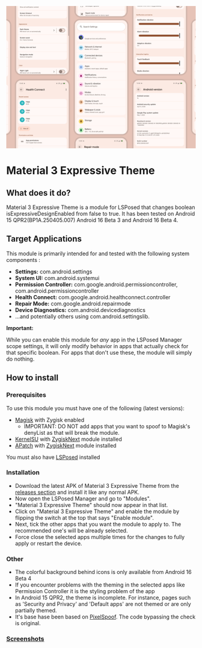 ![image](img/Module_Mockup.png)

# Material 3 Expressive Theme

## What does it do?

Material 3 Expressive Theme is a module for LSPosed that changes boolean isExpressiveDesignEnabled from false to true. It has been tested on Android 15 QPR2(BP1A.250405.007) Android 16 Beta 3 and Android 16 Beta 4.

## Target Applications

This module is primarily intended for and tested with the following system components :

*   **Settings:** com.android.settings
*   **System UI:** com.android.systemui
*   **Permission Controller:** com.google.android.permissioncontroller, com.android.permissioncontroller
*   **Health Connect:** com.google.android.healthconnect.controller
*   **Repair Mode:** com.google.android.repairmode
*   **Device Diagnostics:** com.android.devicediagnostics
*   ...and potentially others using com.android.settingslib.

**Important:** 

While you can enable this module for *any* app in the LSPosed Manager scope settings, it will only modify behavior in apps that actually check for that specific boolean. For apps that don't use these, the module will simply do nothing.

## How to install

### Prerequisites

To use this module you must have one of the following (latest versions):
- [Magisk](https://github.com/topjohnwu/Magisk) with Zygisk enabled
    - IMPORTANT: DO NOT add apps that you want to spoof to Magisk's denyList as that will break the module.
- [KernelSU](https://github.com/tiann/KernelSU) with [ZygiskNext](https://github.com/Dr-TSNG/ZygiskNext) module installed
- [APatch](https://github.com/bmax121/APatch) with [ZygiskNext](https://github.com/Dr-TSNG/ZygiskNext) module installed

You must also have [LSPosed](https://github.com/mywalkb/LSPosed_mod) installed

### Installation

- Download the latest APK of Material 3 Expressive Theme from the [releases section](https://github.com/igorb200828/Android-16-Expressive-Theme/releases) and install it like any normal APK.
- Now open the LSPosed Manager and go to "Modules".
- "Material 3 Expressive Theme" should now appear in that list.
- Click on "Material 3 Expressive Theme" and enable the module by flipping the switch at the top that says "Enable module".
- Next, tick the other apps that you want the module to apply to. The recommended one's will be already selected.
- Force close the selected apps multiple times for the changes to fully apply or restart the device.

### Other

- The colorful background behind icons is only available from Android 16 Beta 4
- If you encounter problems with the theming in the selected apps like Permission Controller it is the styling problem of the app
- In Android 15 QPR2, the theme is incomplete. For instance, pages such as 'Security and Privacy' and 'Default apps' are not themed or are only partially themed.
- It's base hase been based on [PixelSpoof](https://github.com/RisenID/PixelSpoof). The code bypassing the check is original.

### [Screenshots](https://github.com/igorb200828/Android-16-Expressive-Theme/tree/master/img)
